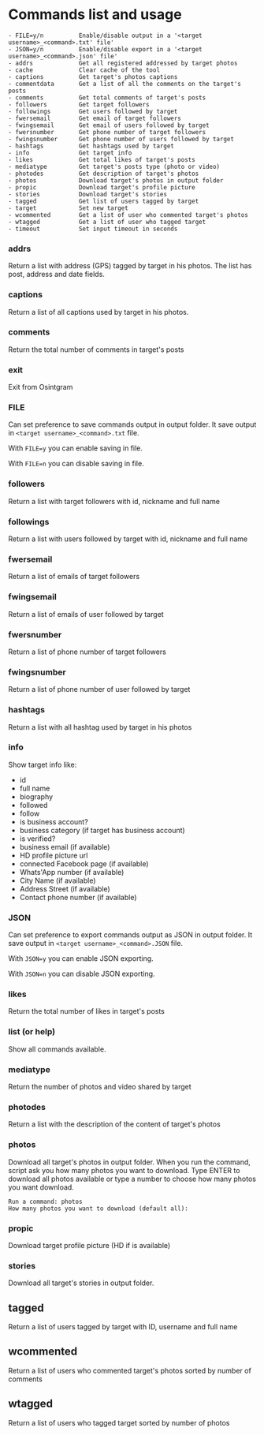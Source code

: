 # Commands list and usage
```
- FILE=y/n			Enable/disable output in a '<target username>_<command>.txt' file'
- JSON=y/n			Enable/disable export in a '<target username>_<command>.json' file'
- addrs				Get all registered addressed by target photos
- cache				Clear cache of the tool
- captions			Get target's photos captions
- commentdata		Get a list of all the comments on the target's posts
- comments			Get total comments of target's posts
- followers			Get target followers
- followings		Get users followed by target
- fwersemail		Get email of target followers
- fwingsemail		Get email of users followed by target
- fwersnumber		Get phone number of target followers
- fwingsnumber		Get phone number of users followed by target
- hashtags			Get hashtags used by target
- info				Get target info
- likes				Get total likes of target's posts
- mediatype			Get target's posts type (photo or video)
- photodes			Get description of target's photos
- photos			Download target's photos in output folder
- propic			Download target's profile picture
- stories			Download target's stories
- tagged			Get list of users tagged by target
- target			Set new target
- wcommented		Get a list of user who commented target's photos
- wtagged			Get a list of user who tagged target
- timeout			Set input timeout in seconds
```

### addrs
Return a list with address (GPS) tagged by target in his photos.
The list has post, address and date fields.

### captions 
Return a list of all captions used by target in his photos.

### comments
Return the total number of comments in target's posts

### exit
Exit from Osintgram

### FILE
Can set preference to save commands output in output folder. It save output in `<target username>_<command>.txt` file.

With `FILE=y` you can enable saving in file.

With `FILE=n` you can disable saving in file.

### followers
Return a list with target followers with id, nickname and full name

### followings
Return a list with users followed by target with id, nickname and full name

### fwersemail
Return a list of emails of target followers

### fwingsemail
Return a list of emails of user followed by target

### fwersnumber
Return a list of phone number of target followers

### fwingsnumber
Return a list of phone number of user followed by target

### hashtags
Return a list with all hashtag used by target in his photos

### info
Show target info like:
- id
- full name
- biography
- followed
- follow
- is business account?
- business category (if target has business account)
- is verified?
- business email (if available)
- HD profile picture url
- connected Facebook page (if available)
- Whats'App number (if available)
- City Name (if available)
- Address Street (if available)
- Contact phone number (if available)

### JSON
Can set preference to export commands output as JSON in output folder. It save output in `<target username>_<command>.JSON` file.

With `JSON=y` you can enable JSON exporting.

With `JSON=n` you can disable JSON exporting.

### likes
Return the total number of likes in target's posts

### list (or help)
Show all commands available.

### mediatype
Return the number of photos and video shared by target

### photodes
Return a list with the description of the content of target's photos

### photos
Download all target's photos in output folder.
When you run the command, script ask you how many photos you want to download. 
Type ENTER to download all photos available or type a number to choose how many photos you want download.
```
Run a command: photos
How many photos you want to download (default all):
```

### propic
Download target profile picture (HD if is available)

### stories
Download all target's stories in output folder.

## tagged
Return a list of users tagged by target with ID, username and full name

## wcommented
Return a list of users who commented target's photos sorted by number of comments

## wtagged
Return a list of users who tagged target sorted by number of photos


